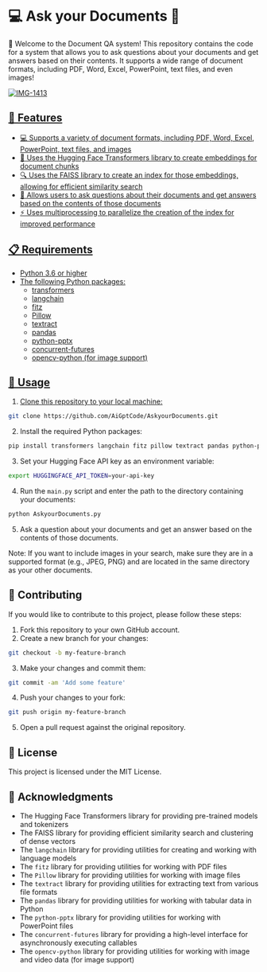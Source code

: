 # 💻 Ask your Documents  🤖

👋 Welcome to the Document QA system! This repository contains the code for a system that allows you to ask questions about your documents and get answers based on their contents. It supports a wide range of document formats, including PDF, Word, Excel, PowerPoint, text files, and even images!

<a href="https://ibb.co/2WfRtKN"><img src="https://i.ibb.co/0md1MJt/IMG-1413.jpg" alt="IMG-1413" border="0"></a><br /><a target='_blank' href='https://it.imgbb.com/'>
 
## 🚀 Features
 
* 💻 Supports a variety of document formats, including PDF, Word, Excel, PowerPoint, text files, and images
* 🤖 Uses the Hugging Face Transformers library to create embeddings for document chunks
* 🔍 Uses the FAISS library to create an index for those embeddings, allowing for efficient similarity search
* 💬 Allows users to ask questions about their documents and get answers based on the contents of those documents
* ⚡️ Uses multiprocessing to parallelize the creation of the index for improved performance

## 📋 Requirements

* Python 3.6 or higher
* The following Python packages:
	+ transformers
	+ langchain
	+ fitz
	+ Pillow
	+ textract
	+ pandas
	+ python-pptx
	+ concurrent-futures
	+ opencv-python (for image support)

## 🔧 Usage

1. Clone this repository to your local machine:
```bash
git clone https://github.com/AiGptCode/AskyourDocuments.git
```
2. Install the required Python packages:
```bash
pip install transformers langchain fitz pillow textract pandas python-pptx opencv-python concurrent-futures
```
3. Set your Hugging Face API key as an environment variable:
```bash
export HUGGINGFACE_API_TOKEN=your-api-key
```
4. Run the `main.py` script and enter the path to the directory containing your documents:
```bash
python AskyourDocuments.py
```
5. Ask a question about your documents and get an answer based on the contents of those documents.

Note: If you want to include images in your search, make sure they are in a supported format (e.g., JPEG, PNG) and are located in the same directory as your other documents.

## 🤝 Contributing

If you would like to contribute to this project, please follow these steps:

1. Fork this repository to your own GitHub account.
2. Create a new branch for your changes:
```bash
git checkout -b my-feature-branch
```
3. Make your changes and commit them:
```bash
git commit -am 'Add some feature'
```
4. Push your changes to your fork:
```bash
git push origin my-feature-branch
```
5. Open a pull request against the original repository.

## 📄 License

This project is licensed under the MIT License.

## 🎉 Acknowledgments

* The Hugging Face Transformers library for providing pre-trained models and tokenizers
* The FAISS library for providing efficient similarity search and clustering of dense vectors
* The `langchain` library for providing utilities for creating and working with language models
* The `fitz` library for providing utilities for working with PDF files
* The `Pillow` library for providing utilities for working with image files
* The `textract` library for providing utilities for extracting text from various file formats
* The `pandas` library for providing utilities for working with tabular data in Python
* The `python-pptx` library for providing utilities for working with PowerPoint files
* The `concurrent-futures` library for providing a high-level interface for asynchronously executing callables
* The `opencv-python` library for providing utilities for working with image and video data (for image support)
